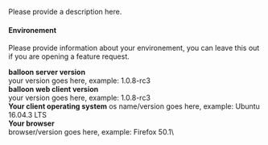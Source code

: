 Please provide a description here.

#### Environement
Please provide information about your environement, you can leave this out if you are opening a feature request.

**balloon server version**\
your version goes here, example: 1.0.8-rc3\
**balloon web client version**\
your version goes here, example: 1.0.8-rc3\
**Your client operating system**
os name/version goes here, example: Ubuntu 16.04.3 LTS\
**Your browser**\
browser/version goes here, example: Firefox 50.1\
